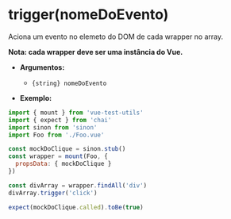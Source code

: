 # trigger(nomeDoEvento)

Aciona um evento no elemeto do DOM de cada wrapper no array.

**Nota: cada wrapper deve ser uma instância do Vue.**

- **Argumentos:**
  - `{string} nomeDoEvento`

- **Exemplo:**

```js
import { mount } from 'vue-test-utils'
import { expect } from 'chai'
import sinon from 'sinon'
import Foo from './Foo.vue'

const mockDoClique = sinon.stub()
const wrapper = mount(Foo, {
  propsData: { mockDoClique }
})

const divArray = wrapper.findAll('div')
divArray.trigger('click')

expect(mockDoClique.called).toBe(true)
```
